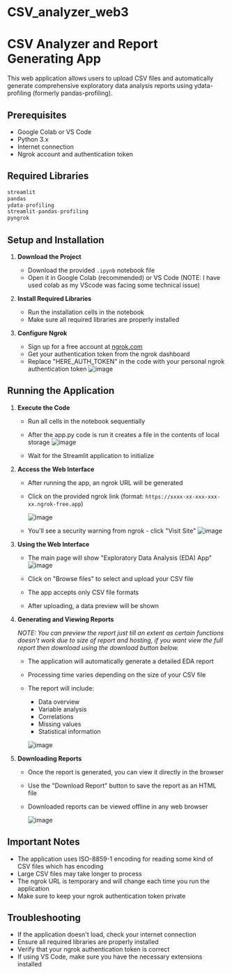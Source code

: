 # CSV_analyzer_web3
# CSV Analyzer and Report Generating App

This web application allows users to upload CSV files and automatically generate comprehensive exploratory data analysis reports using ydata-profiling (formerly pandas-profiling).

## Prerequisites

- Google Colab or VS Code
- Python 3.x
- Internet connection
- Ngrok account and authentication token

## Required Libraries

```python
streamlit
pandas
ydata-profiling
streamlit-pandas-profiling
pyngrok
```

## Setup and Installation

1. **Download the Project**
   - Download the provided `.ipynb` notebook file
   - Open it in Google Colab (recommended) or VS Code
     (NOTE: I have used colab as my VScode was facing some technical issue)

2. **Install Required Libraries**
   - Run the installation cells in the notebook
   - Make sure all required libraries are properly installed

3. **Configure Ngrok**
   - Sign up for a free account at [ngrok.com](https://ngrok.com)
   - Get your authentication token from the ngrok dashboard
   - Replace "HERE_AUTH_TOKEN" in the code with your personal ngrok authentication token
     ![image](https://github.com/user-attachments/assets/92b61426-603c-4f16-a70a-764d58938798)


## Running the Application

1. **Execute the Code**
   - Run all cells in the notebook sequentially
   - After the app.py code is run it creates a file in the contents of local storage
     ![image](https://github.com/user-attachments/assets/dbbd912c-4af5-4f97-9e23-092ef127ddc9)

   - Wait for the Streamlit application to initialize

2. **Access the Web Interface**
   - After running the app, an ngrok URL will be generated
   - Click on the provided ngrok link (format: `https://xxxx-xx-xxx-xxx-xx.ngrok-free.app`)
     
     ![image](https://github.com/user-attachments/assets/6e7902da-59c6-4bce-9ef5-5a8bac07f02b)
     
   - You'll see a security warning from ngrok - click "Visit Site"
     ![image](https://github.com/user-attachments/assets/d526f608-6502-48c7-9291-ddaa602d9644)


3. **Using the Web Interface**
   - The main page will show "Exploratory Data Analysis (EDA) App"
     ![image](https://github.com/user-attachments/assets/e9ef4682-9103-4035-9fba-e21f1e9a70d9)

   - Click on "Browse files" to select and upload your CSV file
   - The app accepts only CSV file formats
   - After uploading, a data preview will be shown

4. **Generating and Viewing Reports**
   
   *NOTE: You can preview the report just till an extent as certain functions doesn't work due to size of report and hosting, if you want 
    view the full report then download using the download button below.*
   
   - The application will automatically generate a detailed EDA report
   - Processing time varies depending on the size of your CSV file
   - The report will include:
     - Data overview
     - Variable analysis
     - Correlations
     - Missing values
     - Statistical information

     ![image](https://github.com/user-attachments/assets/769f96eb-29a6-4f10-8e98-da2142aa4cc1)


6. **Downloading Reports**
   - Once the report is generated, you can view it directly in the browser
   - Use the "Download Report" button to save the report as an HTML file
   - Downloaded reports can be viewed offline in any web browser

     ![image](https://github.com/user-attachments/assets/e2c99ac4-896a-4880-b79e-6a5aefe0627f)


## Important Notes

- The application uses ISO-8859-1 encoding for reading some kind of CSV files which has encoding
- Large CSV files may take longer to process
- The ngrok URL is temporary and will change each time you run the application
- Make sure to keep your ngrok authentication token private

## Troubleshooting

- If the application doesn't load, check your internet connection
- Ensure all required libraries are properly installed
- Verify that your ngrok authentication token is correct
- If using VS Code, make sure you have the necessary extensions installed
